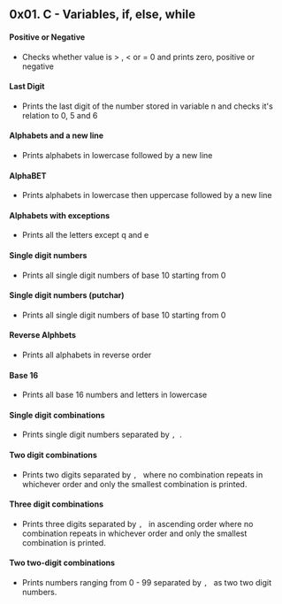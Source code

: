 ## 0x01. C - Variables, if, else, while

#### Positive or Negative
- Checks whether value is > , < or = 0 and prints zero, positive or negative

#### Last Digit
- Prints the last digit of the number stored in variable n and checks it's relation to 0, 5 and 6

#### Alphabets and a new line
- Prints alphabets in lowercase followed by a new line

#### AlphaBET
- Prints alphabets in lowercase then uppercase followed by a new line

#### Alphabets with exceptions
- Prints all the letters except q and e

#### Single digit numbers
- Prints all single digit numbers of base 10 starting from 0

#### Single digit numbers (putchar)
- Prints all single digit numbers of base 10 starting from 0

#### Reverse Alphbets
- Prints all alphabets in reverse order

#### Base 16
- Prints all base 16 numbers and letters in lowercase

#### Single digit combinations
- Prints single digit numbers separated by `, `.

#### Two digit combinations
- Prints two digits separated by `, ` where no combination repeats in whichever order and only the smallest combination is printed.

#### Three digit combinations
- Prints three digits separated by `, ` in ascending order where no combination repeats in whichever order and only the smallest combination is printed. 

#### Two two-digit combinations
- Prints numbers ranging from 0 - 99 separated by `, ` as two two digit numbers. 